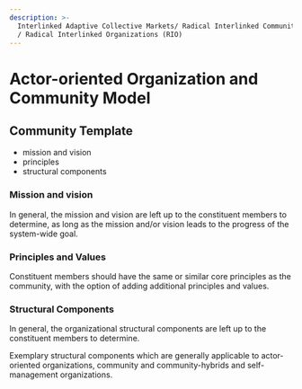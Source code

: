 ```yaml
---
description: >-
  Interlinked Adaptive Collective Markets/ Radical Interlinked Community-Markets
  / Radical Interlinked Organizations (RIO)
---
```


# Actor-oriented Organization and Community Model

## Community Template

* mission and vision
* principles
* structural components

### Mission and vision

In general, the mission and vision are left up to the constituent members to determine, as long as the mission and/or vision leads to the progress of the system-wide goal.

### Principles and Values

Constituent members should have the same or similar core principles as the community, with the option of adding additional principles and values.

### Structural Components

In general, the organizational structural components are left up to the constituent members to determine.

Exemplary structural components which are generally applicable to actor-oriented organizations, community and community-hybrids and self-management organizations.



